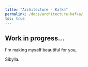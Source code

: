 ```yaml
---
title: "Architecture - Kafka"
permalink: /docs/architecture-kafka/
toc: true
---
```



## Work in progress...


I'm making myself beautiful for you,

  Sibylla.

